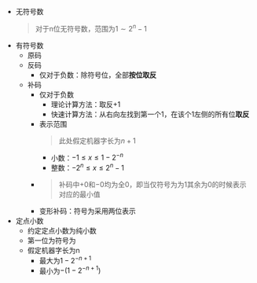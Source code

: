 - 无符号数
  > 对于n位无符号数，范围为$1\sim 2^n-1$
- 有符号数
	- 原码
	- 反码
		- 仅对于负数：除符号位，全部**按位取反**
	- 补码
		- 仅对于负数
			- 理论计算方法：取反+1
			- 快速计算方法：从右向左找到第一个1，在该个1左侧的所有位**取反**
		- 表示范围
		  > 此处假定机器字长为$n + 1$
			- 小数：$-1\leq x\leq 1 - 2^{-n}$
			- 整数：$-2^n \leq x \leq 2^n - 1$
		-
		  > 补码中$+0$和$-0$均为全0，即当仅符号为为1其余为0的时候表示对应的最小值
		- 变形补码：符号为采用两位表示
- 定点小数
	- 约定定点小数为纯小数
	- 第一位为符号为
	- 假定机器字长为n
		- 最大为$1 - 2^{-n + 1}$
		- 最小为$- (1 - 2 ^ {-n + 1})$
